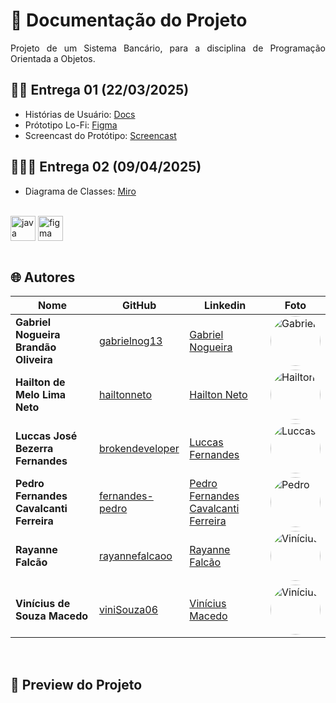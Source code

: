 # 📒 Documentação do Projeto

<p align="justify">
Projeto de um Sistema Bancário, para a disciplina de Programação Orientada a Objetos.
</p>

## ✍🏻 Entrega 01 (22/03/2025)

- Histórias de Usuário: [Docs](https://docs.google.com/document/d/1LPuNzA818wmWqfB-BqDbfuLC_J_DybOAsH4cZ6EV2io/edit?usp=sharing)
- Prótotipo Lo-Fi: [Figma](https://www.figma.com/design/lzPT31RB0w2aoAeWWl14mn/Untitled?node-id=0-1&m=dev&t=9cF5jMYkNecUnVDZ-1)
- Screencast do Protótipo: [Screencast](https://youtu.be/MXjEJrIXQXo)

## 🏋🏻‍♀️ Entrega 02 (09/04/2025)

- Diagrama de Classes: [Miro](https://miro.com/app/board/uXjVIMNLSog=/)

<div style="display: inline_block"><br>
  <img align="center" alt="java" heigth="30" width="40" src="https://cdn.jsdelivr.net/gh/devicons/devicon@latest/icons/java/java-original.svg">
  <img align="center" alt="figma" heigth="30" width="40" src="https://cdn.jsdelivr.net/gh/devicons/devicon@latest/icons/figma/figma-original.svg">
</div>

<br>

## 🌐 Autores

| Nome | GitHub | Linkedin | Foto |
|------|--------|----------|------|
| **Gabriel Nogueira Brandão Oliveira** | [gabrielnog13](https://github.com/gabrielnog13) | [Gabriel Nogueira](https://www.linkedin.com/in/gabrielnog13/) | <img style="border-radius: 50%" src="https://github.com/user-attachments/assets/697af017-6dfe-43eb-80bc-c275c3e27c87" width="80px;" alt="Gabriel"/> |
| **Hailton de Melo Lima Neto** | [hailtonneto](https://github.com/hailtonneto) | [Hailton Neto](https://www.linkedin.com/in/hailton-neto-2a81a1196/) | <img style="border-radius: 50%" src="https://avatars.githubusercontent.com/u/130097508?v=4" width="80px;" alt="Hailton"/> |
| **Luccas José Bezerra Fernandes** | [brokendeveloper](https://github.com/brokendeveloper) | [Luccas Fernandes](https://www.linkedin.com/in/luccas-fernandes-07a283239/) | <img style="border-radius: 50%" src="https://github.com/user-attachments/assets/a70ef660-ca80-4ee2-b52b-839a85b65863" width="80px;" alt="Luccas"/> |
| **Pedro Fernandes Cavalcanti Ferreira** | [fernandes-pedro](https://github.com/fernandes-pedro) | [Pedro Fernandes Cavalcanti Ferreira](https://www.linkedin.com/in/pedro-fernandes-cavalcanti-ferreira-621591241/) | <img style="border-radius: 50%" src="https://avatars.githubusercontent.com/u/180231483?v=4" width="80px;" alt="Pedro"/> |
| **Rayanne Falcão** | [rayannefalcaoo](https://github.com/rayannefalcaoo) | [Rayanne Falcão](https://www.linkedin.com/in/rayanne-falc%C3%A3o-1415b1270/) | <img style="border-radius: 50%" src="https://github.com/user-attachments/assets/3539371e-78bd-4184-8924-0eeb40d6d761" width="80px;" alt="Vinícius"/> |
| **Vinícius de Souza Macedo** | [viniSouza06](https://github.com/viniSouza06) | [Vinícius Macedo](https://www.linkedin.com/in/vinicius-macedo-8a5873300/) | <img style="border-radius: 50%" src="https://github.com/user-attachments/assets/8bfa89eb-dda1-40e2-a611-7810fb55c169" width="80px;" alt="Vinícius"/> |

<br>

## 🔗 Preview do Projeto
